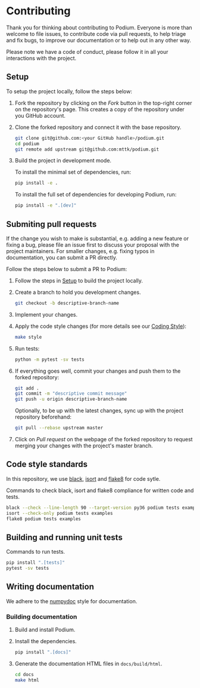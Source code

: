 # Contributing

Thank you for thinking about contributing to Podium. Everyone is more than welcome to file issues, to contribute code via pull requests, to help triage and fix bugs, to improve our documentation or to help out in any other way.

Please note we have a code of conduct, please follow it in all your interactions with the project.

## Setup

To setup the project locally, follow the steps below:

1. Fork the repository by clicking on the *Fork* button in the top-right corner on the repository's page. This creates a copy of the repository under you GitHub account.

2. Clone the forked repository and connect it with the base repository.

   ```bash
   git clone git@github.com:<your GitHub handle>/podium.git
   cd podium
   git remote add upstream git@github.com:mttk/podium.git
   ```

3. Build the project in development mode.

   To install the minimal set of dependencies, run:

   ```bash
   pip install -e .
   ```

   To install the full set of dependencies for developing Podium, run:

   ```bash
   pip install -e ".[dev]"
   ```

## Submiting pull requests

If the change you wish to make is substantial, e.g. adding a new feature or fixing a bug, please file an issue first to discuss your proposal with the project maintainers. For smaller changes, e.g. fixing typos in documentation, you can submit a PR directly.

Follow the steps below to submit a PR to Podium:

1. Follow the steps in [Setup](#setup) to build the project locally.

2. Create a branch to hold you development changes.

   ```bash
   git checkout -b descriptive-branch-name
   ```

3. Implement your changes.

4. Apply the code style changes (for more details see our [Coding Style](README.md#code-style-standards)):

   ```bash
   make style 
   ```

5. Run tests:

   ```bash
   python -m pytest -sv tests
   ```

6. If everything goes well, commit your changes and push them to the forked repository:

   ```bash
   git add .
   git commit -m "descriptive commit message"
   git push -u origin descriptive-branch-name
   ```

   Optionally, to be up with the latest changes, sync up with the project repository beforehand: 

   ```bash
   git pull --rebase upstream master
   ```

7. Click on *Pull request* on the webpage of the forked repository to request merging your changes with the project's master branch.

## Code style standards

In this repository, we use [black](https://black.readthedocs.io/en/stable/), [isort](https://pycqa.github.io/isort/) and [flake8](http://flake8.pycqa.org/en/latest/) for code sytle. 

Commands to check black, isort and flake8 compliance for written code and tests.

```bash
black --check --line-length 90 --target-version py36 podium tests examples
isort --check-only podium tests examples
flake8 podium tests examples
```

## Building and running unit tests

Commands to run tests.

```bash
pip install ".[tests]"
pytest -sv tests
```

## Writing documentation

We adhere to the [numpydoc](https://numpydoc.readthedocs.io/en/latest/) style for documentation.

### Building documentation

1. Build and install Podium.

2. Install the dependencies.

   ```bash
   pip install ".[docs]"
   ```

3. Generate the documentation HTML files in `docs/build/html`.

   ```bash
   cd docs
   make html
   ```


